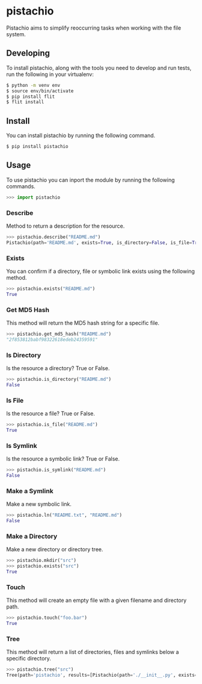 # pistachio
Pistachio aims to simplify reoccurring tasks when working with the file system.

## Developing

To install pistachio, along with the tools you need to develop and run tests, run the following in your virtualenv:

```bash
$ python -m venv env
$ source env/bin/activate
$ pip install flit
$ flit install
```

## Install

You can install pistachio by running the following command.

```bash
$ pip install pistachio
```

## Usage

To use pistachio you can inport the module by running the following commands.

```python
>>> import pistachio
```

### Describe

Method to return a description for the resource.

```python
>>> pistachio.describe("README.md")
Pistachio(path='README.md', exists=True, is_directory=False, is_file=True, is_symlink=False, name='README.md', stem='README', suffix='md')
```

### Exists

You can confirm if a directory, file or symbolic link exists using the following method.

```python
>>> pistachio.exists("README.md")
True
```

### Get MD5 Hash

This method will return the MD5 hash string for a specific file.

```python
>>> pistachio.get_md5_hash("README.md")
"2f853812babf98322618edeb24359591"
```

### Is Directory

Is the resource a directory? True or False.

```python
>>> pistachio.is_directory("README.md")
False
```

### Is File

Is the resource a file? True or False.

```python
>>> pistachio.is_file("README.md")
True
```

### Is Symlink

Is the resource a symbolic link? True or False.

```python
>>> pistachio.is_symlink("README.md")
False
```

### Make a Symlink

Make a new symbolic link.

```python
>>> pistachio.ln("README.txt", "README.md")
False
```

### Make a Directory

Make a new directory or directory tree.

```python
>>> pistachio.mkdir("src")
>>> pistachio.exists("src")
True
```

### Touch

This method will create an empty file with a given filename and directory path.

```python
>>> pistachio.touch("foo.bar")
True
```

### Tree

This method will return a list of directories, files and symlinks below a specific directory.

```python
>>> pistachio.tree("src")
Tree(path='pistachio', results=[Pistachio(path='./__init__.py', exists=True, is_directory=False, is_file=True, is_symlink=False, name='__init__.py', stem='__init__', suffix='py')])
```
